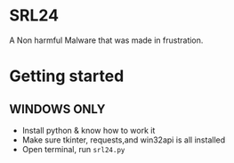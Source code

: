 # SRL24
A Non harmful Malware that was made in frustration.

# Getting started

## WINDOWS ONLY ##
- Install python & know how to work it
- Make sure tkinter, requests,and win32api is all installed
- Open terminal, run `srl24.py`
